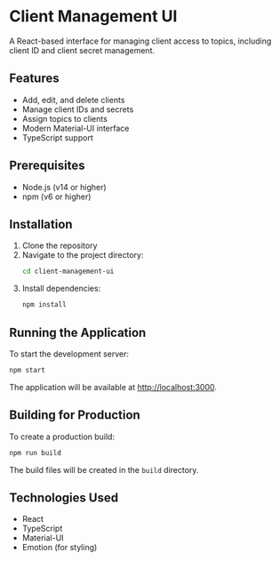# Client Management UI

A React-based interface for managing client access to topics, including client ID and client secret management.

## Features

- Add, edit, and delete clients
- Manage client IDs and secrets
- Assign topics to clients
- Modern Material-UI interface
- TypeScript support

## Prerequisites

- Node.js (v14 or higher)
- npm (v6 or higher)

## Installation

1. Clone the repository
2. Navigate to the project directory:
   ```bash
   cd client-management-ui
   ```
3. Install dependencies:
   ```bash
   npm install
   ```

## Running the Application

To start the development server:

```bash
npm start
```

The application will be available at [http://localhost:3000](http://localhost:3000).

## Building for Production

To create a production build:

```bash
npm run build
```

The build files will be created in the `build` directory.

## Technologies Used

- React
- TypeScript
- Material-UI
- Emotion (for styling) 